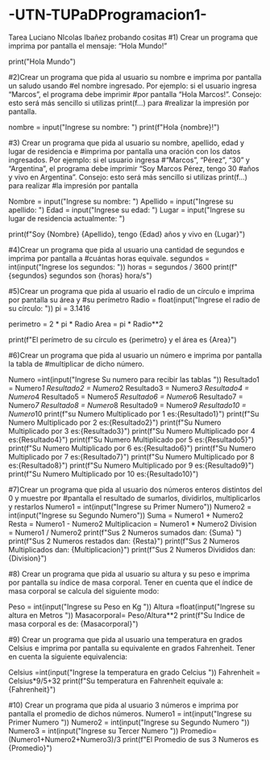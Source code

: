 # -UTN-TUPaDProgramacion1-
Tarea Luciano NIcolas Ibañez probando cositas
#1) Crear un programa que imprima por pantalla el mensaje: “Hola Mundo!”

print("Hola Mundo")

#2)Crear un programa que pida al usuario su nombre e imprima por pantalla un saludo usando
#el nombre ingresado. Por ejemplo: si el usuario ingresa “Marcos”, el programa debe imprimir
#por pantalla “Hola Marcos!”. Consejo: esto será más sencillo si utilizas print(f…) para
#realizar la impresión por pantalla.

nombre = input("Ingrese su nombre: ")
print(f"Hola {nombre}!")

#3) Crear un programa que pida al usuario su nombre, apellido, edad y lugar de residencia e
#imprima por pantalla una oración con los datos ingresados. Por ejemplo: si el usuario ingresa
#“Marcos”, “Pérez”, “30” y “Argentina”, el programa debe imprimir “Soy Marcos Pérez, tengo 30
#años y vivo en Argentina”. Consejo: esto será más sencillo si utilizas print(f…) para realizar
#la impresión por pantalla

Nombre = input("Ingrese su nombre: ")
Apellido = input("Ingrese su apellido: ")
Edad = input("Ingrese su edad: ")
Lugar = input("Ingrese su lugar de residencia actualmente: ")

print(f"Soy {Nombre} {Apellido}, tengo {Edad} años y vivo en {Lugar}")

#4)Crear un programa que pida al usuario una cantidad de segundos e imprima por pantalla a
#cuántas horas equivale.
segundos = int(input("Ingrese los segundos: "))
horas = segundos / 3600
print(f"{segundos} segundos son {horas} hora/s")

#5)Crear un programa que pida al usuario el radio de un círculo e imprima por pantalla su área y
#su perímetro
Radio = float(input("Ingrese el radio de su círculo: "))
pi = 3.1416

perimetro = 2 * pi * Radio
Area = pi * Radio**2

print(f"El perímetro de su círculo es {perimetro} y el área es {Area}")

#6)Crear un programa que pida al usuario un número e imprima por pantalla la tabla de
#multiplicar de dicho número.

Numero =int(input("Ingrese Su numero para recibir las tablas "))
Resultado1 = Numero*1
Resultado2 = Numero*2
Resultado3 = Numero*3
Resultado4 = Numero*4
Resultado5 = Numero*5
Resultado6 = Numero*6
Resultado7 = Numero*7
Resultado8 = Numero*8
Resultado9 = Numero*9
Resultado10 = Numero*10
print(f"su Numero Multiplicado por 1 es:{Resultado1}")
print(f"Su Numero Multiplicado por 2 es:{Resultado2}")
print(f"Su Numero Multiplicado por 3 es:{Resultado3}")
print(f"Su Numero Multiplicado por 4 es:{Resultado4}")
print(f"Su Numero Multiplicado por 5 es:{Resultado5}")
print(f"Su Numero Multiplicado por 6 es:{Resultado6}")
print(f"Su Numero Multiplicado por 7 es:{Resultado7}")
print(f"Su Numero Multiplicado por 8 es:{Resultado8}")
print(f"Su Numero Multiplicado por 9 es:{Resultado9}")
print(f"Su Numero Multiplicado por 10 es:{Resultado10}")

#7)Crear un programa que pida al usuario dos números enteros distintos del 0 y muestre por
#pantalla el resultado de sumarlos, dividirlos, multiplicarlos y restarlos
Numero1 = int(input("Ingrese su Primer Numero"))
Numero2 = int(input("Ingrese su Segundo Numero"))
Suma = Numero1 + Numero2
Resta = Numero1 - Numero2
Multiplicacion = Numero1 * Numero2
Division = Numero1 / Numero2
print(f"Sus 2 Numeros sumados dan: {Suma} ")
print(f"Sus 2 Numeros restados dan: {Resta}")
print(f"Sus 2 Numeros Multiplicados dan: {Multiplicacion}")
print(f"Sus 2 Numeros Divididos dan: {Division}")

#8) Crear un programa que pida al usuario su altura y su peso e imprima por pantalla su índice de masa corporal. Tener en cuenta que el índice de masa corporal se calcula del siguiente modo:

Peso = int(input("Ingrese su Peso en Kg "))
Altura =float(input("Ingrese su altura en Metros "))
Masacorporal= Peso/Altura**2
print(f"Su Indice de masa corporal es de: {Masacorporal}")

#9) Crear un programa que pida al usuario una temperatura en grados Celsius e imprima por pantalla su equivalente en grados Fahrenheit. Tener en cuenta la siguiente equivalencia:

Celsius =int(input("Ingrese la temperatura en grado Celcius "))
Fahrenheit = Celsius*9/5+32
print(f"Su temperatura en Fahrenheit equivale a: {Fahrenheit}")

#10) Crear un programa que pida al usuario 3 números e imprima por pantalla el promedio de dichos números.
Numero1 = int(input("Ingrese su Primer Numero "))
Numero2 = int(input("Ingrese su Segundo Numero "))
Numero3 = int(input("Ingrese su Tercer Numero "))
Promedio=(Numero1+Numero2+Numero3)/3
print(f"El Promedio de sus 3 Numeros es {Promedio}")